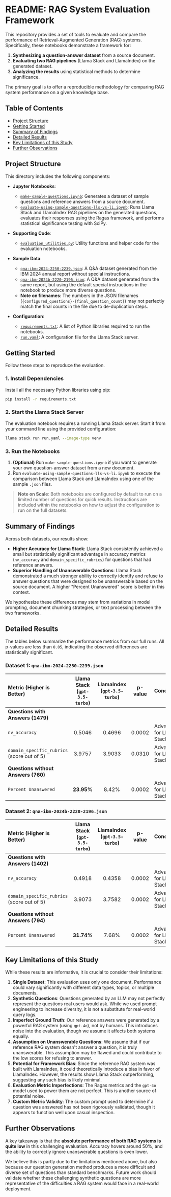 # README: RAG System Evaluation Framework

This repository provides a set of tools to evaluate and compare the performance of Retrieval-Augmented Generation (RAG) systems. Specifically, these notebooks demonstrate a framework for:

1.  **Synthesizing a question-answer dataset** from a source document.
2.  **Evaluating two RAG pipelines** (Llama Stack and LlamaIndex) on the generated dataset.
3.  **Analyzing the results** using statistical methods to determine significance.

The primary goal is to offer a reproducible methodology for comparing RAG system performance on a given knowledge base.

## Table of Contents

- [Project Structure](#project-structure)
- [Getting Started](#getting-started)
- [Summary of Findings](#summary-of-findings)
- [Detailed Results](#detailed-results)
- [Key Limitations of this Study](#key-limitations-of-this-study)
- [Further Observations](#further-observations)

## Project Structure

This directory includes the following components:

* **Jupyter Notebooks**:
    * [`make-sample-questions.ipynb`](./make-sample-questions.ipynb): Generates a dataset of sample questions and reference answers from a source document.
    * [`evaluate-using-sample-questions-lls-vs-li.ipynb`](./evaluate-using-sample-questions-lls-vs-li.ipynb): Runs Llama Stack and LlamaIndex RAG pipelines on the generated questions, evaluates their responses using the Ragas framework, and performs statistical significance testing with SciPy.

* **Supporting Code**:
    * [`evaluation_utilities.py`](./evaluation_utilities.py): Utility functions and helper code for the evaluation notebooks.

* **Sample Data**:
    * [`qna-ibm-2024-2250-2239.json`](./qna-ibm-2024-2250-2239.json): A Q\&A dataset generated from the IBM 2024 annual report without special instructions.
    * [`qna-ibm-2024b-2220-2196.json`](./qna-ibm-2024b-2220-2196.json): A Q\&A dataset generated from the same report, but using the default special instructions in the notebook to produce more diverse questions.
    * **Note on filenames**: The numbers in the JSON filenames (`{configured_questions}-{final_question_count}`) may not perfectly match the final counts in the file due to de-duplication steps.

* **Configuration**:
    * [`requirements.txt`](./requirements.txt): A list of Python libraries required to run the notebooks.
    * [`run.yaml`](./run.yaml): A configuration file for the Llama Stack server.

## Getting Started

Follow these steps to reproduce the evaluation.

### 1\. Install Dependencies

Install all the necessary Python libraries using pip:

```bash
pip install -r requirements.txt
```

### 2\. Start the Llama Stack Server

The evaluation notebook requires a running Llama Stack server. Start it from your command line using the provided configuration:

```bash
llama stack run run.yaml --image-type venv
```

### 3\. Run the Notebooks

1.  **(Optional)** Run `make-sample-questions.ipynb` if you want to generate your own question-answer dataset from a new document.
2.  Run `evaluate-using-sample-questions-lls-vs-li.ipynb` to execute the comparison between Llama Stack and LlamaIndex using one of the sample `.json` files.

> **Note on Scale**: Both notebooks are configured by default to run on a limited number of questions for quick results. Instructions are included within the notebooks on how to adjust the configuration to run on the full datasets.

## Summary of Findings

Across both datasets, our results show:

  * **Higher Accuracy for Llama Stack**: Llama Stack consistently achieved a small but statistically significant advantage in accuracy metrics (`nv_accuracy` and `domain_specific_rubrics`) for questions that had reference answers.
  * **Superior Handling of Unanswerable Questions**: Llama Stack demonstrated a much stronger ability to correctly identify and refuse to answer questions that were designed to be unanswerable based on the source document. A higher "Percent Unanswered" score is better in this context.

We hypothesize these differences may stem from variations in model prompting, document chunking strategies, or text processing between the two frameworks.

## Detailed Results

The tables below summarize the performance metrics from our full runs. All p-values are less than `0.05`, indicating the observed differences are statistically significant.

### Dataset 1: `qna-ibm-2024-2250-2239.json`

| Metric (Higher is Better) | Llama Stack (`gpt-3.5-turbo`) | LlamaIndex (`gpt-3.5-turbo`) | p-value | Conclusion |
| :--- | :---: | :---: | :---: | :--- |
| **Questions with Answers (1479)** | | | | |
| `nv_accuracy` | 0.5046 | 0.4696 | 0.0002 | Advantage for Llama Stack |
| `domain_specific_rubrics` (score out of 5) | 3.9757 | 3.9033 | 0.0310 | Advantage for Llama Stack |
| **Questions without Answers (760)** | | | | |
| `Percent Unanswered` | **23.95%** | 8.42% | 0.0002 | Advantage for Llama Stack |

### Dataset 2: `qna-ibm-2024b-2220-2196.json`

| Metric (Higher is Better) | Llama Stack (`gpt-3.5-turbo`) | LlamaIndex (`gpt-3.5-turbo`) | p-value | Conclusion |
| :--- | :---: | :---: | :---: | :--- |
| **Questions with Answers (1402)** | | | | |
| `nv_accuracy` | 0.4918 | 0.4358 | 0.0002 | Advantage for Llama Stack |
| `domain_specific_rubrics` (score out of 5) | 3.9073 | 3.7582 | 0.0002 | Advantage for Llama Stack |
| **Questions without Answers (794)** | | | | |
| `Percent Unanswered` | **31.74%** | 7.68% | 0.0002 | Advantage for Llama Stack |

## Key Limitations of this Study

While these results are informative, it is crucial to consider their limitations:

1.  **Single Dataset**: This evaluation uses only one document. Performance could vary significantly with different data types, topics, or multiple documents.
2.  **Synthetic Questions**: Questions generated by an LLM may not perfectly represent the questions real users would ask. While we used prompt engineering to increase diversity, it is not a substitute for real-world query logs.
3.  **Imperfect Ground Truth**: Our reference answers were generated by a powerful RAG system (using `gpt-4o`), not by humans. This introduces noise into the evaluation, though we assume it affects both systems equally.
4.  **Assumption on Unanswerable Questions**: We assume that if our reference RAG system doesn't answer a question, it is truly unanswerable. This assumption may be flawed and could contribute to the low scores for refusing to answer.
5.  **Potential for Framework Bias**: Since the reference RAG system was built with LlamaIndex, it could theoretically introduce a bias in favor of LlamaIndex. However, the results show Llama Stack outperforming, suggesting any such bias is likely minimal.
6.  **Evaluation Metric Imperfections**: The Ragas metrics and the `gpt-4o` model used to power them are not perfect. This is another source of potential noise.
7.  **Custom Metric Validity**: The custom prompt used to determine if a question was answered has not been rigorously validated, though it appears to function well upon casual inspection.

## Further Observations

A key takeaway is that the **absolute performance of both RAG systems is quite low** in this challenging evaluation. Accuracy hovers around 50%, and the ability to correctly ignore unanswerable questions is even lower.

We believe this is partly due to the limitations mentioned above, but also because our question generation method produces a more difficult and diverse set of questions than standard benchmarks. Future work should validate whether these challenging synthetic questions are more representative of the difficulties a RAG system would face in a real-world deployment.